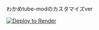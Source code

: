 わかめtube-modのカスタマイズver

<a href="https://render.com/deploy?repo=https://github.com/karaageYUKI/Custom-youtube-wakametube-mod">
 <img src="https://render.com/images/deploy-to-render-button.svg" alt="Deploy to Render"><br>
</a>
